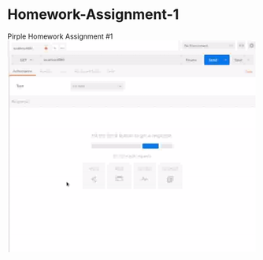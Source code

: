 # Homework-Assignment-1
Pirple Homework Assignment #1
![working case](https://github.com/Multi-Thinker/Homework-Assignment-1/blob/master/A1.gif?raw=true)
